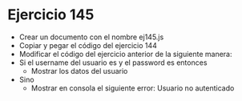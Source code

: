# Ejercicio 145

* Crear un documento con el nombre ej145.js
* Copiar y pegar el código del ejercicio 144
* Modificar el código del ejercicio anterior de la siguiente manera:
* Si el username del usuario es y el password es entonces
  * Mostrar los datos del usuario
* Sino
  * Mostrar en consola el siguiente error: Usuario no autenticado